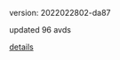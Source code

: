 version: 2022022802-da87

updated 96 avds

[details](https://github.com/0x74f917491bfa7ebfa379/ali_avd_db/blob/master/change_log/2022/02/28/02/da87.txt)